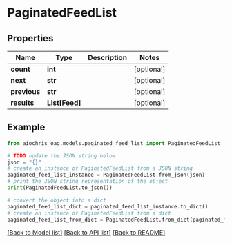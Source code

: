 # PaginatedFeedList


## Properties

Name | Type | Description | Notes
------------ | ------------- | ------------- | -------------
**count** | **int** |  | [optional] 
**next** | **str** |  | [optional] 
**previous** | **str** |  | [optional] 
**results** | [**List[Feed]**](Feed.md) |  | [optional] 

## Example

```python
from aiochris_oag.models.paginated_feed_list import PaginatedFeedList

# TODO update the JSON string below
json = "{}"
# create an instance of PaginatedFeedList from a JSON string
paginated_feed_list_instance = PaginatedFeedList.from_json(json)
# print the JSON string representation of the object
print(PaginatedFeedList.to_json())

# convert the object into a dict
paginated_feed_list_dict = paginated_feed_list_instance.to_dict()
# create an instance of PaginatedFeedList from a dict
paginated_feed_list_from_dict = PaginatedFeedList.from_dict(paginated_feed_list_dict)
```
[[Back to Model list]](../README.md#documentation-for-models) [[Back to API list]](../README.md#documentation-for-api-endpoints) [[Back to README]](../README.md)



